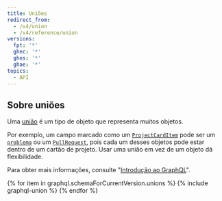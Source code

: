 ```yaml
---
title: Uniões
redirect_from:
  - /v4/union
  - /v4/reference/union
versions:
  fpt: '*'
  ghec: '*'
  ghes: '*'
  ghae: '*'
topics:
  - API
---
```


## Sobre uniões

Uma [união](https://graphql.github.io/graphql-spec/June2018/#sec-Unions) é um tipo de objeto que representa muitos objetos.

Por exemplo, um campo marcado como um [`ProjectCardItem`](/graphql/reference/unions#projectcarditem) pode ser um [`problema`](/graphql/reference/objects#issue) ou um [`PullRequest`](/graphql/reference/objects#pullrequest), pois cada um desses objetos pode estar dentro de um cartão de projeto. Usar uma união em vez de um objeto dá flexibilidade.

Para obter mais informações, consulte "[Introdução ao GraphQL](/graphql/guides/introduction-to-graphql)".

{% for item in graphql.schemaForCurrentVersion.unions %}
  {% include graphql-union %}
{% endfor %}
